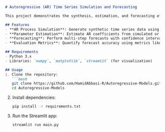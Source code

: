 ```markdown
# Autoregressive (AR) Time Series Simulation and Forecasting

This project demonstrates the synthesis, estimation, and forecasting of autoregressive (AR) time series. It includes tools for generating stationary AR processes, estimating model parameters, and evaluating forecast quality.

## Features
- **AR Process Simulation**: Generate synthetic time series data using AR models.
- **Parameter Estimation**: Estimate AR coefficients from simulated or real data.
- **Forecasting**: Perform multi-step forecasts with confidence intervals.
- **Evaluation Metrics**: Quantify forecast accuracy using metrics like MAE, RMSE, and coverage probability.

## Requirements
- Python 3.x
- Libraries: `numpy`, `matplotlib`, `streamlit` (for visualization)

## Usage
1. Clone the repository:
   ```bash
   git clone https://github.com/HamidAbbasi-R/Autoregressive-Models.git
   cd Autoregressive-Models
   ```
2. Install dependencies:
   ```bash
   pip install -r requirements.txt
   ```
3. Run the Streamlit app:
   ```bash
   streamlit run main.py
   ```
